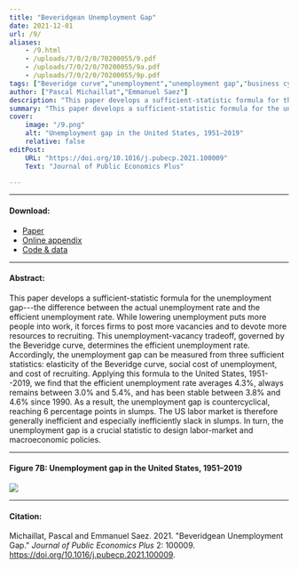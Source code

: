 ```yaml
---
title: "Beveridgean Unemployment Gap" 
date: 2021-12-01
url: /9/
aliases:
    - /9.html
    - /uploads/7/0/2/0/70200055/9.pdf
    - /uploads/7/0/2/0/70200055/9a.pdf
    - /uploads/7/0/2/0/70200055/9p.pdf    
tags: ["Beveridge curve","unemployment","unemployment gap","business cycles","sufficient statistics"]
author: ["Pascal Michaillat","Emmanuel Saez"]
description: "This paper develops a sufficient-statistic formula for the unemployment gap based on the Beveridge curve. The US gap is countercyclical and often positive." 
summary: "This paper develops a sufficient-statistic formula for the unemployment gap based on the Beveridge curve. The unemployment gap in the United States is positive most of the time and is countercyclical." 
cover:
    image: "/9.png"
    alt: "Unemployment gap in the United States, 1951–2019"
    relative: false
editPost:
    URL: "https://doi.org/10.1016/j.pubecp.2021.100009"
    Text: "Journal of Public Economics Plus"

---
```


---

#### Download:

- [Paper](/9.pdf)
- [Online appendix](/9a.pdf)
- [Code & data](https://github.com/pmichaillat/unemployment-gap)

---

#### Abstract:

This paper develops a sufficient-statistic formula for the unemployment gap---the difference between the actual unemployment rate and the efficient unemployment rate. While lowering unemployment puts more people into work, it forces firms to post more vacancies and to devote more resources to recruiting. This unemployment-vacancy tradeoff, governed by the Beveridge curve, determines the efficient unemployment rate. Accordingly, the unemployment gap can be measured from three sufficient statistics: elasticity of the Beveridge curve, social cost of unemployment, and cost of recruiting. Applying this formula to the United States, 1951--2019, we find that the efficient unemployment rate averages 4.3%, always remains between 3.0% and 5.4%, and has been stable between 3.8% and 4.6% since 1990. As a result, the unemployment gap is countercyclical, reaching 6 percentage points in slumps. The US labor market is therefore generally inefficient and especially inefficiently slack in slumps. In turn, the unemployment gap is a crucial statistic to design labor-market and macroeconomic policies.

---

#### Figure 7B:  Unemployment gap in the United States, 1951–2019

![](/9.png)

---

#### Citation:

Michaillat, Pascal and Emmanuel Saez. 2021. "Beveridgean Unemployment Gap." *Journal of Public Economics Plus* 2: 100009. https://doi.org/10.1016/j.pubecp.2021.100009.